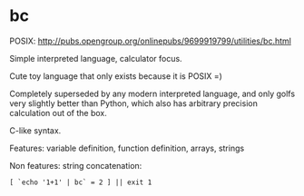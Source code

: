# bc

POSIX: <http://pubs.opengroup.org/onlinepubs/9699919799/utilities/bc.html>

Simple interpreted language, calculator focus.

Cute toy language that only exists because it is POSIX =)

Completely superseded by any modern interpreted language, and only golfs very slightly better than Python, which also has arbitrary precision calculation out of the box.

C-like syntax.

Features: variable definition, function definition, arrays, strings

Non features: string concatenation:

    [ `echo '1+1' | bc` = 2 ] || exit 1
